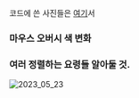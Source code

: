 코드에 쓴 사진들은 [여기](https://github.com/develup-official/htmlcss-s01e02/tree/master)서
### 마우스 오버시 색 변화
### 여러 정렬하는 요령들 알아둘 것.
![2023_05_23](https://github.com/leerowa/in_raka/assets/131571217/4fd99892-96f9-4146-9791-d6ce9dc4982c)
